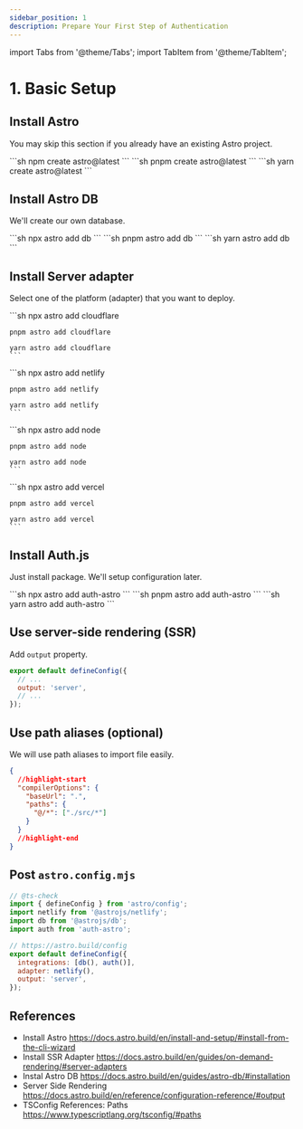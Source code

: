 ```yaml
---
sidebar_position: 1
description: Prepare Your First Step of Authentication
---
```


import Tabs from '@theme/Tabs';
import TabItem from '@theme/TabItem';

# 1. Basic Setup

## Install Astro

You may skip this section if you already have an existing Astro project.

<Tabs groupId="package-manager">
  <TabItem value="npm" label="npm" default>
    ```sh
    npm create astro@latest
    ```
  </TabItem>
  <TabItem value="pnpm" label="pnpm">
    ```sh
    pnpm create astro@latest
    ```
  </TabItem>
  <TabItem value="yarn" label="Yarn">
    ```sh
    yarn create astro@latest
    ```
  </TabItem>
</Tabs>

## Install Astro DB

We'll create our own database.

<Tabs groupId="package-manager">
  <TabItem value="npm" label="npm" default>
    ```sh
    npx astro add db
    ```
  </TabItem>
  <TabItem value="pnpm" label="pnpm">
    ```sh
    pnpm astro add db
    ```
  </TabItem>
  <TabItem value="yarn" label="Yarn">
    ```sh
    yarn astro add db
    ```
  </TabItem>
</Tabs>

## Install Server adapter

Select one of the platform (adapter) that you want to deploy.

<Tabs groupId="server-adapter">
  <TabItem value="cloudflare" label="cloudflare" default>
    ```sh
    npx astro add cloudflare

    pnpm astro add cloudflare

    yarn astro add cloudflare
    ```

  </TabItem>
  <TabItem value="netlify" label="netlify">
    ```sh
    npx astro add netlify

    pnpm astro add netlify

    yarn astro add netlify
    ```

  </TabItem>
  <TabItem value="node" label="node">
    ```sh
    npx astro add node

    pnpm astro add node

    yarn astro add node
    ```

  </TabItem>
  <TabItem value="vercel" label="vercel">
    ```sh
    npx astro add vercel

    pnpm astro add vercel

    yarn astro add vercel
    ```

  </TabItem>
</Tabs>

## Install Auth.js

Just install package. We'll setup configuration later.

<Tabs groupId="package-manager">
  <TabItem value="npm" label="npm" default>
    ```sh
    npx astro add auth-astro
    ```
  </TabItem>
  <TabItem value="pnpm" label="pnpm">
    ```sh
    pnpm astro add auth-astro
    ```
  </TabItem>
  <TabItem value="yarn" label="Yarn">
    ```sh
    yarn astro add auth-astro
    ```
  </TabItem>
</Tabs>

## Use server-side rendering (SSR)

Add `output` property.

```js title="astro.config.mjs"
export default defineConfig({
  // ...
  output: 'server',
  // ...
});
```

## Use path aliases (optional)

We will use path aliases to import file easily.

```json title="tsconfig.json"
{
  //highlight-start
  "compilerOptions": {
    "baseUrl": ".",
    "paths": {
      "@/*": ["./src/*"]
    }
  }
  //highlight-end
}
```

## Post `astro.config.mjs`

```js title="astr.config.mjs"
// @ts-check
import { defineConfig } from 'astro/config';
import netlify from '@astrojs/netlify';
import db from '@astrojs/db';
import auth from 'auth-astro';

// https://astro.build/config
export default defineConfig({
  integrations: [db(), auth()],
  adapter: netlify(),
  output: 'server',
});
```

## References

- Install Astro https://docs.astro.build/en/install-and-setup/#install-from-the-cli-wizard
- Install SSR Adapter https://docs.astro.build/en/guides/on-demand-rendering/#server-adapters
- Instal Astro DB https://docs.astro.build/en/guides/astro-db/#installation
- Server Side Rendering https://docs.astro.build/en/reference/configuration-reference/#output
- TSConfig References: Paths https://www.typescriptlang.org/tsconfig/#paths
